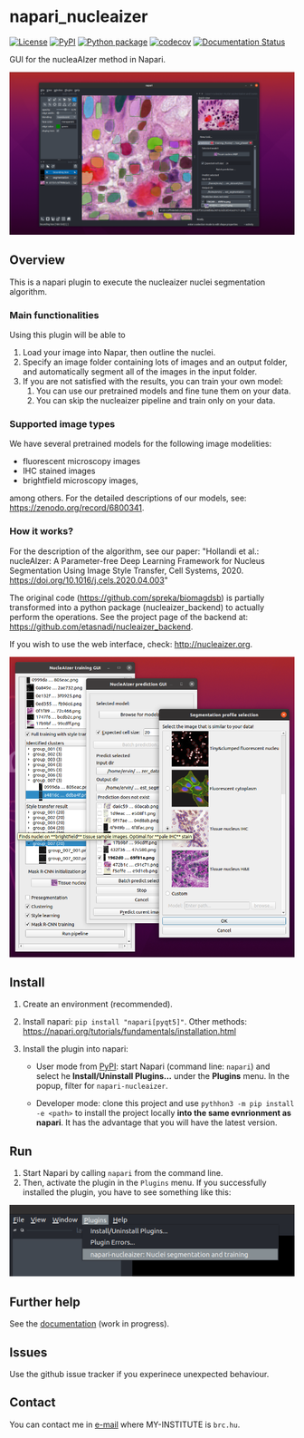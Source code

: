 # napari_nucleaizer

[![License](https://img.shields.io/pypi/l/napari-nucleaizer.svg?color=green)](https://github.com/etasnadi/napari-nucleaizer/raw/master/LICENSE)
[![PyPI](https://img.shields.io/pypi/v/napari-nucleaizer.svg?color=green)](https://pypi.org/project/napari-nucleaizer)
[![Python package](https://github.com/etasnadi/napari_nucleaizer/actions/workflows/test_and_deploy.yml/badge.svg)](https://github.com/etasnadi/napari_nucleaizer/actions/workflows/test_and_deploy.yml)
[![codecov](https://codecov.io/gh/etasnadi/napari_nucleaizer/branch/master/graph/badge.svg?token=5XC36PA6OQ)](https://codecov.io/gh/etasnadi/napari_nucleaizer)
[![Documentation Status](https://readthedocs.org/projects/napari-nucleaizer-docs/badge/?version=latest)](https://napari-nucleaizer-docs.readthedocs.io/en/latest/?badge=latest)

<!--
[![Python Version](https://img.shields.io/pypi/pyversions/napari-nucleaizer.svg?color=green)](https://python.org)
[![tests](https://github.com/etasnadi/napari_nucleaizer/workflows/tests/badge.svg)](https://github.com/etasnadi/napari-nucleaizer/actions)
[![codecov](https://codecov.io/gh/etasnadi/napari-nucleaizer/branch/master/graph/badge.svg)](https://codecov.io/gh/etasnadi/napari-nucleaizer)
-->

GUI for the nucleaAIzer method in Napari.

![Plugin interface in napari.](https://github.com/etasnadi/napari_nucleaizer/blob/main/napari_screenshot.png?raw=true)

## Overview

This is a napari plugin to execute the nucleaizer nuclei segmentation algorithm.

### Main functionalities

Using this plugin will be able to

1. Load your image into Napar, then outline the nuclei.
2. Specify an image folder containing lots of images and an output folder, and automatically segment all of the images in the input folder.
3. If you are not satisfied with the results, you can train your own model:
    1. You can use our pretrained models and fine tune them on your data.
    2. You can skip the nucleaizer pipeline and train only on your data.


### Supported image types

We have several pretrained models for the following image modelities:
* fluorescent microscopy images
* IHC stained images
* brightfield microscopy images,

among others. For the detailed descriptions of our models, see: https://zenodo.org/record/6800341.

### How it works?

For the description of the algorithm, see our paper: "Hollandi et al.: nucleAIzer: A Parameter-free Deep Learning Framework for Nucleus Segmentation Using Image Style Transfer, Cell Systems, 2020. https://doi.org/10.1016/j.cels.2020.04.003"

The original code (https://github.com/spreka/biomagdsb) is partially transformed into a python package (nucleaizer_backend) to actually perform the operations. See the project page of the backend at: https://github.com/etasnadi/nucleaizer_backend.

If you wish to use the web interface, check: http://nucleaizer.org.

![All functionalities.](nucleaizer_screenshot.png)

<!--
Don't miss the full getting started guide to set up your new package:
https://github.com/napari/cookiecutter-napari-plugin#getting-started

and review the napari docs for plugin developers:
https://napari.org/docs/plugins/index.html
-->

## Install

1. Create an environment (recommended).

2. Install napari: `pip install "napari[pyqt5]"`. Other methods: https://napari.org/tutorials/fundamentals/installation.html

3. Install the plugin into napari:

    * User mode from [PyPI](https://pypi.org/project/napari-nucleaizer/): start Napari (command line: `napari`) and select he **Install/Uninstall Plugins...** under the **Plugins** menu. In the popup, filter for `napari-nucleaizer`.

    * Developer mode: clone this project and use `pythhon3 -m pip install -e <path>` to install the project locally **into the same evnrionment as napari**. It has the advantage that you will have the latest version.
## Run

1. Start Napari by calling `napari` from the command line.
2. Then, activate the plugin in the `Plugins` menu. If you successfully installed the plugin, you have to see something like this:

![Plugin interface in napari.](https://github.com/etasnadi/napari_nucleaizer/blob/main/napari_plugin_launch.png?raw=true)

## Further help

See the [documentation](https://napari-nucleaizer-docs.readthedocs.io/en/latest/index.html) (work in progress).

## Issues

Use the github issue tracker if you experinece unexpected behaviour.

## Contact

You can contact me in [e-mail](mailto:tasnadi.ervin@MY-INSTITUTE) where MY-INSTITUTE is `brc.hu`.